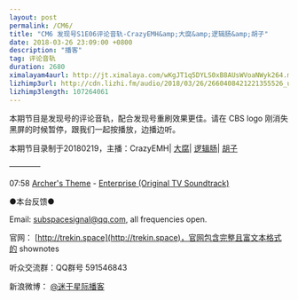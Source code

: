```yaml
---
layout: post
permalink: /CM6/
title: "CM6 发现号S1E06评论音轨-CrazyEMH&amp;大腐&amp;逻辑肠&amp;胡子"
date: 2018-03-26 23:09:00 +0800
description: "播客"
tag: 评论音轨
duration: 2680
ximalayam4aurl: http://jt.ximalaya.com/wKgJT1q5DYLS0xB8AUsWVoaNWyk264.m4a?channel=rss&album_id=3135361&track_id=78847149&uid=6418191&jt=http://audio.xmcdn.com/group40/M0B/B3/99/wKgJT1q5DYLS0xB8AUsWVoaNWyk264.m4a
lizhimp3url: http://cdn.lizhi.fm/audio/2018/03/26/2660408421221355526_ud.mp3
lizhimp3length: 107264061
---   
```



本期节目是发现号的评论音轨，配合发现号重刷效果更佳。请在 CBS logo 刚消失黑屏的时候暂停，跟我们一起按播放，边播边听。

本期节目录制于20180219，主播：CrazyEMH\| [大腐](https://weibo.com/u/5113590549)\| [逻辑肠](https://weibo.com/u/5682045870)\| [胡子](https://weibo.com/p/1005051764117203)

————

07:58 [Archer&#39;s Theme](http://music.163.com/#/m/song?id=1286618&amp;userid=68408211) - [Enterprise (Original TV Soundtrack)](http://music.163.com/album?id=132807)

●本台反馈●

Email: [subspacesignal@qq.com](mailto:subspacesignal@qq.com), all frequencies open.

官网： [http://trekin.space](http://trekin.space)，官网包含完整且富文本格式的 shownotes

听众交流群：QQ群号 591546843

新浪微博： [@迷于星际播客](http://weibo.com/lostinst)
